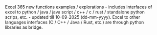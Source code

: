 Excel 365 new functions examples / explorations - includes interfaces of excel to python / java / java script / c++ / c / rust / standalone python scrips, etc. - updated till 10-09-2025 (dd-mm-yyyy). Excel to other languages interfaces (C / C++ / Java / Rust, etc.) are through python libraries as bridge.
